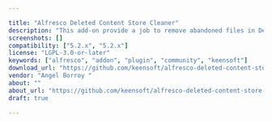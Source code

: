 ```yaml
---

title: "Alfresco Deleted Content Store Cleaner"
description: "This add-on provide a job to remove abandoned files in Deleted Content Store. From Alfresco 5.2 (201707 GA) a **Trashcan Cleaner** job is provided out of the box, although is disabled by default. This job removes documents from trash can periodically. Once a content has been deleted from trashcan, `ContentStoreCleaner` job moves it to Deleted Content Store and change node state to `deleted` in database 14 days after. `NodeServiceCleanup` job remove the node from database 30 days after, but in the end the file is still living in Deleted Content Store. This addon will purge from Deleted Content Store (usually at `${alfresco}/alf_data/contentstore.deleted`) these abandoned files."
screenshots: []
compatibility: ["5.2.x", "5.2.x"]
license: "LGPL-3.0-or-later"
keywords: ["alfresco", "addon", "plugin", "community", "keensoft"]
download_url: "https://github.com/keensoft/alfresco-deleted-content-store-cleaner"
vendor: "Angel Borroy ‌"
about: ""
about_url: "https://github.com/keensoft/alfresco-deleted-content-store-cleaner"
draft: true

---
```

